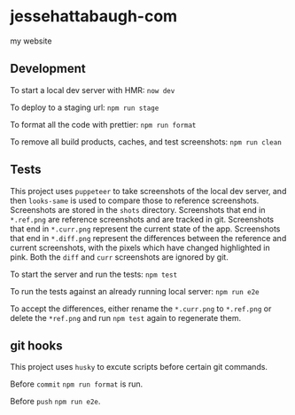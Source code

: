 # jessehattabaugh-com

my website

## Development

To start a local dev server with HMR: `now dev`

To deploy to a staging url: `npm run stage`

To format all the code with prettier: `npm run format`

To remove all build products, caches, and test screenshots: `npm run clean`

## Tests

This project uses `puppeteer` to take screenshots of the local dev server, and then `looks-same` is used to compare those to reference screenshots. Screenshots are stored in the `shots` directory. Screenshots that end in `*.ref.png` are reference screenshots and are tracked in git. Screenshots that end in `*.curr.png` represent the current state of the app. Screenshots that end in `*.diff.png` represent the differences between the reference and current screenshots, with the pixels which have changed highlighted in pink. Both the `diff` and `curr` screenshots are ignored by git.

To start the server and run the tests: `npm test`

To run the tests against an already running local server: `npm run e2e`

To accept the differences, either rename the `*.curr.png` to `*.ref.png` or delete the `*ref.png` and run `npm test` again to regenerate them.

## git hooks

This project uses `husky` to excute scripts before certain git commands.

Before `commit` `npm run format` is run.

Before `push` `npm run e2e`.
